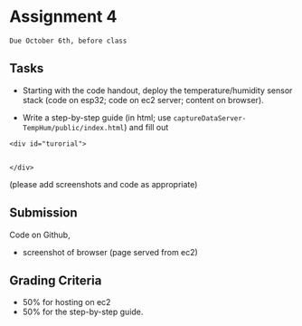 # Assignment 4
`Due October 6th, before class`


## Tasks
- Starting with the code handout, deploy the temperature/humidity sensor stack (code on esp32; code on ec2 server; content on browser).

- Write a step-by-step guide (in html; use `captureDataServer-TempHum/public/index.html`) and fill out 

```
<div id="turorial">


</div>

```

(please add screenshots and code as appropriate)


## Submission
Code on Github, 
- screenshot of browser (page served from ec2)

## Grading Criteria

- 50% for hosting on ec2
- 50% for the step-by-step guide.


